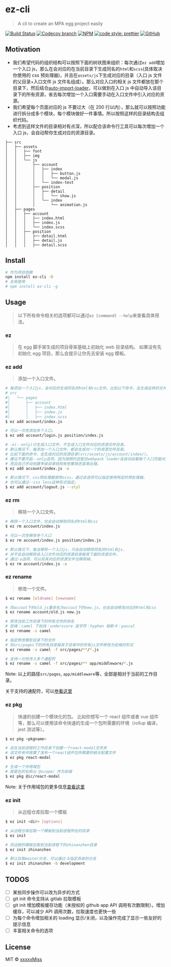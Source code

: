 # ez-cli

> A cli to create an MPA egg project easily

[![Build Status](https://img.shields.io/travis/TOC-TEAM/ez-cli/master.svg)](https://travis-ci.org/TOC-TEAM/ez-cli)
[![Codecov branch](https://img.shields.io/codecov/c/github/TOC-TEAM/ez-cli/master.svg)](https://codecov.io/gh/TOC-TEAM/ez-cli)
[![NPM](https://img.shields.io/npm/v/ez-cli.svg)](https://www.npmjs.com/package/ez-cli)
[![code style: prettier](https://img.shields.io/badge/code_style-prettier-ff69b4.svg?style=flat-square)](https://github.com/prettier/prettier)
[![GitHub](https://img.shields.io/github/license/mashape/apistatus.svg)](https://opensource.org/licenses/MIT)

## Motivation

- 我们希望代码的组织结构可以按照下面的树状图来组织：每次通过`ez add`增加一个入口 js，那么在会对应的在当前目录下生成同名的`html`和`scss`(具体取决你使用的 css 预处理器)，并且在`assets/js`下生成对应的目录（入口 js 文件的父目录+入口文件 js 文件名组成）。那么对应入口的相关 js 文件都放在那个目录下，然后结合[auto-import-loader](https://github.com/TOC-TEAM/auto-import-loader)，可以做到在入口 js 中自动导入该目录下的所有资源，省去每次增加一个入口需要手动在入口文件中引入对应的资源。
- 我们希望每个页面对应的 js 不要过大（在 200 行以内），那么就可以按照功能进行拆分成多个模块，每个模块做好一件事情。所以按照这样的目录结构去组织代码。
- 考虑到这样文件的目录相对有点深，所以配合该命令行工具可以每次增加一个入口 js，会自动帮你生成对应的资源目录。

```
├── src
│   ├── assets
│   │   ├── font
│   │   ├── img
│   │   └── js
│   │       ├── account
│   │       │   ├── index
│   │       │   │   ├── button.js
│   │       │   │   └── modal.js
│   │       │   └── index-test
│   │       ├── position
│   │       │   ├── detail
│   │       │   │   └── show.js
│   │       │   └── index
│   │       │       └── animation.js
│   ├── pages
│   │   ├── account
│   │   │   ├── index.html
│   │   │   ├── index.js
│   │   │   └── index.scss
│   │   ├── position
│   │   │   ├── detail.html
│   │   │   ├── detail.js
│   │   │   ├── detail.scss
```

## Install

```bash
# 作为项目依赖
npm install ez-cli -D
# 全局使用
# npm install ez-cli -g
```

## Usage

> 以下所有命令相关的选项都可以通过`ez [command] --help`来查看具体用法。

### ez

> 在 egg 脚手架生成的项目骨架基础上初始化 web 目录结构。
> 如果没有先初始化 egg 项目，那么会提示让你先去安装 egg 模板。

### ez add

> 添加一个入口文件。

```bash
# 每添加一个入口js，会对应的生成同名的html和css文件。比如以下命令，会生成这样的文件结构：
# src
#│   └── pages
#│       ├── account
#│       │   ├── index.html
#│       │   ├── index.js
#│       │   ├── index.scss
$ ez add account/index.js

# 可以一次性添加多个入口。
$ ez add account/login.js position/index.js

# -o(--only)只生成入口文件，不生成入口文件对应的资源文件目录。
# 默认情况下，每添加一个入口文件，都会生成对一个的资源文件目录。
# 比如下面的命令，会生成对应的资源目录(src/assets/js/account/index/)。
# 建议不要开启--only选项，因为按照约定配合webpack loader会自动加载每个入口页面对应的资源文件。
# 而且自己手动创建多级目录结构有些繁琐还容易出错。
$ ez add account/index.js -o

# 默认情况下，css预处理器使用scss，通过该选项可以指定使用特定的预处理器。
# 也可以通过--css less这种形式指定。
$ ez add account/logout.js --styl
```

### ez rm

> 移除一个入口文件。

```bash
# 移除一个入口文件，也会自动移除同名的html和css
$ ez rm account/index.js

# 可以一次性移除多个入口
$ ez rm account/index.js position/index.js

# 默认情况下，每当移除一个入口js，只会自动移除同名的html和js，
# 并不会自动移除该入口文件对应的资源目录极其下面的资源文件。
# 通过-a选项，可以将其对应的资源文件也移除掉。
$ ez rm account/index.js -a
```

### ez rename

> 修改一个文件。

```bash
$ ez rename [oldname] [newname]

# 将accout下的old.js重命名为accout下的new.js，也会自动修改对应的html和css
$ ez rename account/old.js new.js

# 修改当前工作目录下的所有文件的命名
# 驼峰：camel 下划线：underscore 连字符：hyphen 帕斯卡：pascal
$ ez rename -s camel

# 指定修改哪些目录下的文件
# 将src/pages下的所有目录极其子目录中的所有js文件修改为驼峰的形式
$ ez rename -s camel -f src/pages/**/*.js

# 支持一次性传入多个通配符
$ ez rename -s camel -f src/pages/** app/middleware/*.js
```

Note: 以上的路径`src/pages`, `app/middleware`等，全部是相对于当前的工作目录。

关于支持的通配符，可以[参看这里](https://github.com/isaacs/minimatch#usage)

### ez pkg

> 快速的创建一个模块化的包。
> 比如你想写一个 react 组件或者 vue 组件等，那么可以使用该命令快速的生成一个包所需要的环境（rollup 编译，jest 测试等）。

```bash
$ ez pkg <pkgname>

# 会在当前进程的工作目录下创建一个react-modal文件夹
# 该文件夹中放置了发布一个react组件包所需要的相关配置文件
$ ez pkg react-modal

# 生成一个作用域包
# 就是包的名称以 @scope/ 作为前缀
$ ez pkg @ic/react-modal
```

Note: 关于作用域包的更多信息[查看这里](https://docs.npmjs.com/about-scopes)

### ez init

> 从远程仓库拉取一个模板

```bash
$ ez init <dir> [options]

# 从远程仓库拉取一个模板到当前进程所在的目录
$ ez init

# 将远程的模板拉取到当前进程下的zhinanzhen目录
$ ez init zhinanzhen

# 默认拉取master分支，可以通过-b指定具体的分支
$ ez init zhinanzhen -b development
```

## TODOS

- [ ] 某些同步操作可以改为异步的方式
- [ ] git init 命令支持从 gitlab 拉取模板
- [ ] git init 增加模板缓存功能（未授权的 github app API 调用有次数限制）。增加缓存，可以减少 API 调用次数，拉取速度也更快一些
- [ ] 为每个命令增加相关的 loading 显示/关闭，以及操作完成了显示一些友好的提示信息
- [ ] 丰富相关命令的选项

## License

MIT © [xxxxxMiss](https://github.com/xxxxxMiss)
